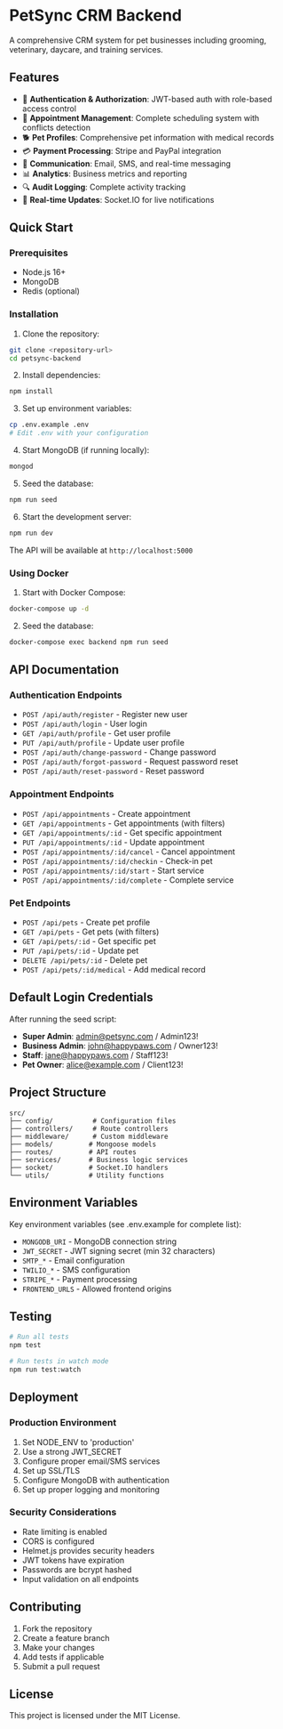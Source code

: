 # PetSync CRM Backend

A comprehensive CRM system for pet businesses including grooming, veterinary, daycare, and training services.

## Features

- 🔐 **Authentication & Authorization**: JWT-based auth with role-based access control
- 📅 **Appointment Management**: Complete scheduling system with conflicts detection
- 🐕 **Pet Profiles**: Comprehensive pet information with medical records
- 💳 **Payment Processing**: Stripe and PayPal integration
- 📧 **Communication**: Email, SMS, and real-time messaging
- 📊 **Analytics**: Business metrics and reporting
- 🔍 **Audit Logging**: Complete activity tracking
- 📱 **Real-time Updates**: Socket.IO for live notifications

## Quick Start

### Prerequisites
- Node.js 16+
- MongoDB
- Redis (optional)

### Installation

1. Clone the repository:
```bash
git clone <repository-url>
cd petsync-backend
```

2. Install dependencies:
```bash
npm install
```

3. Set up environment variables:
```bash
cp .env.example .env
# Edit .env with your configuration
```

4. Start MongoDB (if running locally):
```bash
mongod
```

5. Seed the database:
```bash
npm run seed
```

6. Start the development server:
```bash
npm run dev
```

The API will be available at `http://localhost:5000`

### Using Docker

1. Start with Docker Compose:
```bash
docker-compose up -d
```

2. Seed the database:
```bash
docker-compose exec backend npm run seed
```

## API Documentation

### Authentication Endpoints
- `POST /api/auth/register` - Register new user
- `POST /api/auth/login` - User login
- `GET /api/auth/profile` - Get user profile
- `PUT /api/auth/profile` - Update user profile
- `POST /api/auth/change-password` - Change password
- `POST /api/auth/forgot-password` - Request password reset
- `POST /api/auth/reset-password` - Reset password

### Appointment Endpoints
- `POST /api/appointments` - Create appointment
- `GET /api/appointments` - Get appointments (with filters)
- `GET /api/appointments/:id` - Get specific appointment
- `PUT /api/appointments/:id` - Update appointment
- `POST /api/appointments/:id/cancel` - Cancel appointment
- `POST /api/appointments/:id/checkin` - Check-in pet
- `POST /api/appointments/:id/start` - Start service
- `POST /api/appointments/:id/complete` - Complete service

### Pet Endpoints
- `POST /api/pets` - Create pet profile
- `GET /api/pets` - Get pets (with filters)
- `GET /api/pets/:id` - Get specific pet
- `PUT /api/pets/:id` - Update pet
- `DELETE /api/pets/:id` - Delete pet
- `POST /api/pets/:id/medical` - Add medical record

## Default Login Credentials

After running the seed script:

- **Super Admin**: admin@petsync.com / Admin123!
- **Business Admin**: john@happypaws.com / Owner123!
- **Staff**: jane@happypaws.com / Staff123!
- **Pet Owner**: alice@example.com / Client123!

## Project Structure

```
src/
├── config/          # Configuration files
├── controllers/     # Route controllers
├── middleware/      # Custom middleware
├── models/         # Mongoose models
├── routes/         # API routes
├── services/       # Business logic services
├── socket/         # Socket.IO handlers
└── utils/          # Utility functions
```

## Environment Variables

Key environment variables (see .env.example for complete list):

- `MONGODB_URI` - MongoDB connection string
- `JWT_SECRET` - JWT signing secret (min 32 characters)
- `SMTP_*` - Email configuration
- `TWILIO_*` - SMS configuration
- `STRIPE_*` - Payment processing
- `FRONTEND_URLS` - Allowed frontend origins

## Testing

```bash
# Run all tests
npm test

# Run tests in watch mode
npm run test:watch
```

## Deployment

### Production Environment

1. Set NODE_ENV to 'production'
2. Use a strong JWT_SECRET
3. Configure proper email/SMS services
4. Set up SSL/TLS
5. Configure MongoDB with authentication
6. Set up proper logging and monitoring

### Security Considerations

- Rate limiting is enabled
- CORS is configured
- Helmet.js provides security headers
- JWT tokens have expiration
- Passwords are bcrypt hashed
- Input validation on all endpoints

## Contributing

1. Fork the repository
2. Create a feature branch
3. Make your changes
4. Add tests if applicable
5. Submit a pull request

## License

This project is licensed under the MIT License.